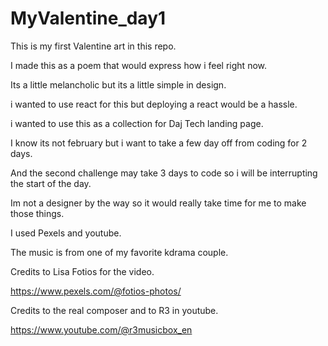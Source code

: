 # MyValentine_day1

This is my first Valentine art in this repo.

I made this as a poem that would express how i feel right now.

Its a little melancholic but its a little simple in design.

i wanted to use react for this but deploying a react would be a hassle.

i wanted to use this as a collection for Daj Tech landing page.


I know its not february but i want to take a few day off from coding for 2 days. 

And the second challenge may take 3 days to code so i will be interrupting the start of the day.

Im not a designer by the way so it would really take time for me to make those things.

I used Pexels and youtube.


The music is from one of my favorite kdrama couple.


Credits to Lisa Fotios for the video.

https://www.pexels.com/@fotios-photos/

Credits to the real composer and to R3 in youtube.

https://www.youtube.com/@r3musicbox_en
